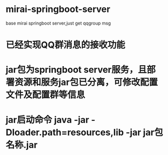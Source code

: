 # mirai-springboot-server
base mirai springboot server,just get qqgroup msg
# 已经实现QQ群消息的接收功能
# jar包为springboot server服务，且部署资源和服务jar包已分离，可修改配置文件及配置群等信息
# jar启动命令 java -jar -Dloader.path=resources,lib -jar jar包名称.jar
